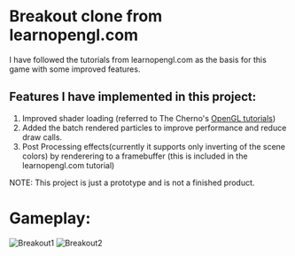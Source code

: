 # Breakout clone from learnopengl.com

I have followed the tutorials from learnopengl.com as the basis for this game with some improved features.

## Features I have implemented in this project:

1.  Improved shader loading (referred to The Cherno's [OpenGL tutorials](https://www.youtube.com/playlist?list=PLlrATfBNZ98foTJPJ_Ev03o2oq3-GGOS2))
2.  Added the batch rendered particles to improve performance and reduce draw calls.
3.  Post Processing effects(currently it supports only inverting of the scene colors) by renderering to a framebuffer (this is included in the learnopengl.com tutorial)

NOTE: This project is just a prototype and is not a finished product.

# Gameplay:

![Breakout1](https://github.com/vedangasDARKNINJA/OpenGLBreakoutClone/tree/master/media/breakout1.gif)
![Breakout2](https://github.com/vedangasDARKNINJA/OpenGLBreakoutClone/tree/master/media/breakout2.gif)
